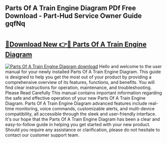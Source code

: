 ## Parts Of A Train Engine Diagram PDf Free Download - Part-Hud Service Owner Guide gqfNq

# <h2><a href="http://dfrodm1.blite.top/?on=Parts+Of+A+Train+Engine+Diagram">🔗Download New 👉🔴 Parts Of A Train Engine Diagram</a></h2>

[![Parts Of A Train Engine Diagram download](https://i.imgur.com/lujVjoI.png)](http://dfrodm1.blite.top/?on=Parts+Of+A+Train+Engine+Diagram)
Hello and welcome to the user manual for your newly installed Parts Of A Train Engine Diagram. This guide is designed to help you get the most out of your product by providing a comprehensive overview of its features, functions, and benefits. You will find clear instructions for operation, maintenance, and troubleshooting. Please Read Carefully This manual contains important information regarding the safe and effective operation of your new Parts Of A Train Engine Diagram. Parts Of A Train Engine Diagram advanced features include real-time monitoring, voice commands, customizable alerts, and multi-device compatibility, all accessible through the sleek and user-friendly interface. It's our hope that the Parts Of A Train Engine Diagram has been a clear and easy-to-follow guide in helping you get started with your new product. Should you require any assistance or clarification, please do not hesitate to contact our customer support team.
